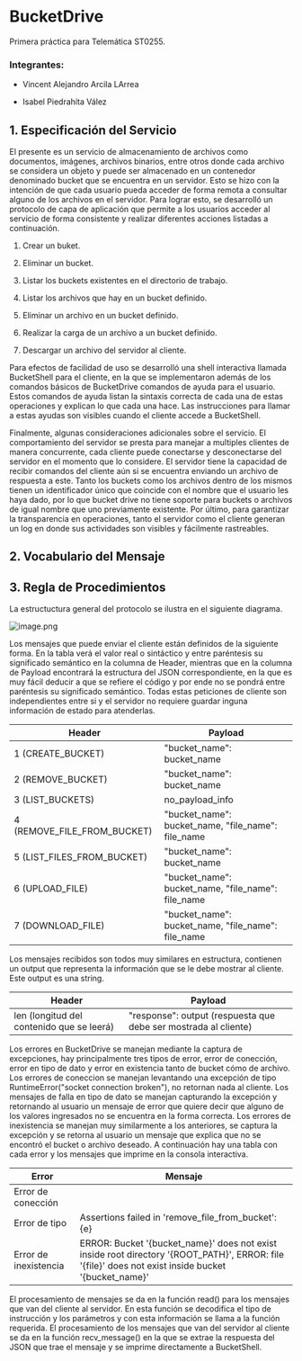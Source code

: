 # BucketDrive

Primera práctica para Telemática ST0255.

### Integrantes:

- Vincent Alejandro Arcila LArrea

- Isabel Piedrahíta Vález

## 1. Especificación del Servicio

El presente es un servicio de almacenamiento de archivos como documentos, imágenes, archivos binarios, entre otros donde cada archivo se considera un objeto y puede ser almacenado en un contenedor denominado bucket que se encuentra en un servidor. Esto se hizo con la intención de que cada usuario pueda acceder de forma remota a consultar alguno de los archivos en el servidor. Para lograr esto, se desarrolló un protocolo de capa de aplicación que permite a los usuarios acceder al servicio de forma consistente y realizar diferentes acciones listadas a continuación.

1. Crear un buket.

2. Eliminar un bucket.

3. Listar los buckets existentes en el directorio de trabajo.

4. Listar los archivos que hay en un bucket definido.

5. Eliminar un archivo en un bucket definido.

6. Realizar la carga de un archivo a un bucket definido.

7. Descargar un archivo del servidor al cliente.


Para efectos de facilidad de uso se desarrolló una shell interactiva llamada BucketShell para el cliente, en la que se implementaron además de los comandos básicos de BucketDrive comandos de ayuda para el usuario. Estos comandos de ayuda listan la sintaxis correcta de cada una de estas operaciones y explican lo que cada una hace. Las instrucciones para llamar a estas ayudas son visibles cuando el cliente accede a BucketShell.

Finalmente, algunas consideraciones adicionales sobre el servicio. El comportamiento del servidor se presta para manejar a multiples clientes de manera concurrente, cada cliente puede conectarse y desconectarse del servidor en el momento que lo considere. El servidor tiene la capacidad de recibir comandos del cliente aún si se encuentra enviando un archivo de respuesta a este. Tanto los buckets como los archivos dentro de los mismos tienen un identificador único que coincide con el nombre que el usuario les haya dado, por lo que bucket drive no tiene soporte para buckets o archivos de igual nombre que uno previamente existente. Por último, para garantizar la transparencia en operaciones, tanto el servidor como el cliente generan un log en donde sus actividades son visibles y fácilmente rastreables.


## 2. Vocabulario del Mensaje



## 3. Regla de Procedimientos

La estructuctura general del protocolo se ilustra en el siguiente diagrama.


![image.png](attachment:24517085-3093-4f08-8858-50de56d28f16.png)


Los mensajes que puede enviar el cliente están definidos de la siguiente forma. En la tabla verá el valor real o sintáctico y entre paréntesis su significado semántico en la columna de Header, mientras que en la columna de Payload encontrará la estructura del JSON correspondiente, en la que es muy fácil deducir a que se refiere el código y por ende no se pondrá entre paréntesis su significado semántico. Todas estas peticiones de cliente son independientes entre si y el servidor no requiere guardar inguna información de estado para atenderlas.

| Header | Payload   |
|------|------|
|   1 (CREATE_BUCKET) | "bucket_name": bucket_name |
|   2 (REMOVE_BUCKET)| "bucket_name": bucket_name |
|   3 (LIST_BUCKETS) | no_payload_info |
|   4 (REMOVE_FILE_FROM_BUCKET) | "bucket_name": bucket_name, "file_name": file_name |
|   5 (LIST_FILES_FROM_BUCKET) | "bucket_name": bucket_name |
|   6 (UPLOAD_FILE) | "bucket_name": bucket_name, "file_name": file_name |
|   7 (DOWNLOAD_FILE) | "bucket_name": bucket_name, "file_name": file_name |

Los mensajes recibidos son todos muy similares en estructura, contienen un output que representa la información que se le debe mostrar al cliente. Este output es una string.

| Header | Payload   |
|------|------|
| len (longitud del contenido que se leerá) | "response": output (respuesta que debe ser mostrada al cliente) |

Los errores en BucketDrive se manejan mediante la captura de excepciones, hay principalmente tres tipos de error, error de conección, error en tipo de dato y error en existencia tanto de bucket cómo de archivo. Los errores de coneccion se manejan levantando una excepción de tipo RuntimeError("socket connection broken"), no retornan nada al cliente. Los mensajes de falla en tipo de dato se manejan capturando la excepción y retornando al usuario un mensaje de error que quiere decir que alguno de los valores ingresados no se encuentra en la forma correcta. Los errores de inexistencia se manejan muy similarmente a los anteriores, se captura la excepción y se retorna al usuario un mensaje que explica que no se encontró el bucket o archivo deseado. A continuación hay una tabla con cada error y los mensajes que imprime en la consola interactiva.

| Error | Mensaje   |
|------|------|
| Error de conección |  |
| Error de tipo | Assertions failed in 'remove_file_from_bucket': {e} |
| Error de inexistencia | ERROR: Bucket '{bucket_name}' does not exist inside root directory '{ROOT_PATH}', ERROR: file '{file}' does not exist inside bucket '{bucket_name}' |

El procesamiento de mensajes se da en la función read() para los mensajes que van del cliente al servidor. En esta función se decodifica el tipo de instrucción y los parámetros y con esta información se llama a la función requerida. El procesamiento de los mensajes que van del servidor al cliente se da en la función recv_message() en la que se extrae la respuesta del JSON que trae el mensaje y se imprime directamente a BucketShell.